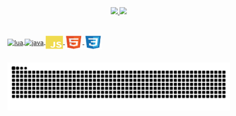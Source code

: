 <div align="center">
  <a href="https://github.com/Apenas-Gabriel">
  <img height="140em" src="https://github-readme-stats-sigma-five.vercel.app/api?username=Apenas-Gabriel&show_icons=true&theme=midnight-purple&include_all_commits=true&count_private=true"/>
  <img height="140em" src="https://github-readme-stats-sigma-five.vercel.app/api/top-langs/?username=Apenas-Gabriel&layout=compact&langs_count=7&theme=midnight-purple"/>
</div>

 ## 
 <br>
<img align="center" alt="lua" height="30" width="40" src="https://static-00.iconduck.com/assets.00/lua-icon-2048x2048-iud9q772.png" />
<img align="center" alt="java" height="30" width="40" src="https://cdn.jsdelivr.net/gh/devicons/devicon/icons/java/java-original-wordmark.svg" />
<img align="center" alt="Js" height="30" width="40" src="https://raw.githubusercontent.com/devicons/devicon/master/icons/javascript/javascript-plain.svg">
<img align="center" alt="HTML" height="30" width="40" src="https://raw.githubusercontent.com/devicons/devicon/master/icons/html5/html5-original.svg">
<img align="center" alt="CSS" height="30" width="40" src="https://raw.githubusercontent.com/devicons/devicon/master/icons/css3/css3-original.svg">

 ## 
![Snake animation](https://github.com/Apenas-Gabriel/Apenas-Gabriel/blob/output/github-contribution-grid-snake.svg)
